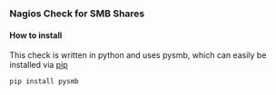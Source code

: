 ### Nagios Check for SMB Shares

#### How to install

This check is written in python and uses pysmb, which can easily be installed via [pip](http://www.pip-installer.org/en/latest/installing.html)

	pip install pysmb
